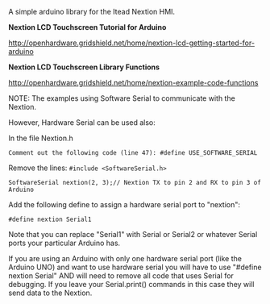 A simple arduino library for the Itead Nextion HMI.

**Nextion LCD Touchscreen Tutorial for Arduino**

http://openhardware.gridshield.net/home/nextion-lcd-getting-started-for-arduino

**Nextion LCD Touchscreen Library Functions**

http://openhardware.gridshield.net/home/nextion-example-code-functions

NOTE: The examples using Software Serial to communicate with the Nextion.

However, Hardware Serial can be used also:

In the file Nextion.h

`Comment out the following code (line 47): #define USE_SOFTWARE_SERIAL`

Remove the lines:
`#include <SoftwareSerial.h>`

`SoftwareSerial nextion(2, 3);// Nextion TX to pin 2 and RX to pin 3 of Arduino`

Add the following define to assign a hardware serial port to "nextion":

`#define nextion Serial1`

Note that you can replace "Serial1" with Serial or Serial2 or whatever Serial ports your particular Arduino has.

If you are using an Arduino with only one hardware serial port (like the Arduino UNO) and want to use hardware serial you will have to use "#define nextion Serial" AND will need to remove all code that uses Serial for debugging. If you leave your Serial.print() commands in this case they will send data to the Nextion.
